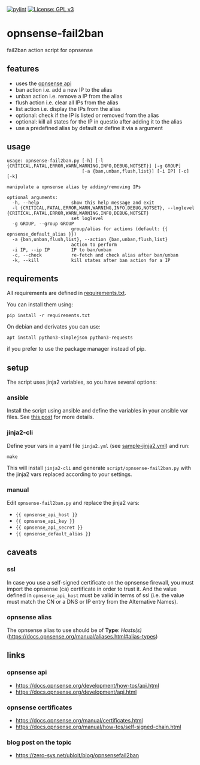 [![pylint](https://github.com/zerwes/opnsense-fail2ban/actions/workflows/pylint.yml/badge.svg)](https://github.com/zerwes/opnsense-fail2ban/actions/workflows/pylint.yml)
[![License: GPL v3](https://img.shields.io/badge/License-GPL%20v3-blue.svg)](http://www.gnu.org/licenses/gpl-3.0)

# opnsense-fail2ban
fail2ban action script for opnsense

## features

 * uses the [opnsense api](https://docs.opnsense.org/development/api.html)
 * ban action i.e. add a new IP to the alias
 * unban action i.e. remove a IP from the alias
 * flush action i.e. clear all IPs from the alias
 * list action i.e. display the IPs from the alias
 * optional: check if the IP is listed or removed from the alias
 * optional: kill all states for the IP in questio after adding it to the alias
 * use a predefined alias by default or define it via a argument

## usage

```
usage: opnsense-fail2ban.py [-h] [-l {CRITICAL,FATAL,ERROR,WARN,WARNING,INFO,DEBUG,NOTSET}] [-g GROUP]
                            [-a {ban,unban,flush,list}] [-i IP] [-c] [-k]

manipulate a opnsense alias by adding/removing IPs

optional arguments:
  -h, --help            show this help message and exit
  -l {CRITICAL,FATAL,ERROR,WARN,WARNING,INFO,DEBUG,NOTSET}, --loglevel {CRITICAL,FATAL,ERROR,WARN,WARNING,INFO,DEBUG,NOTSET}
                        set loglevel
  -g GROUP, --group GROUP
                        group/alias for actions (default: {{ opnsense_default_alias }})
  -a {ban,unban,flush,list}, --action {ban,unban,flush,list}
                        action to perform
  -i IP, --ip IP        IP to ban/unban
  -c, --check           re-fetch and check alias after ban/unban
  -k, --kill            kill states after ban action for a IP
```

## requirements

All requirements are defined in [requirements.txt](requirements.txt).

You can install them using:
```
pip install -r requirements.txt
```

On debian and derivates you can use:
```
apt install python3-simplejson python3-requests
```
if you prefer to use the package manager instead of pip.

## setup

The script uses jinja2 variables, so you have several options:

### ansible

Install the script using ansible and define the variables in your ansible var files.
See [this post](https://zero-sys.net/ubloit/blog/opnsensefail2ban) for more details.

### jinja2-cli

Define your vars in a yaml file `jinja2.yml` (see [sample-jinja2.yml](sample-jinja2.yml)) and run:
```
make 
```
This will install `jinja2-cli` and generate `script/opnsense-fail2ban.py` with the jinja2 vars replaced according to your settings.

### manual

Edit `opnsense-fail2ban.py` and replace the jinja2 vars:

 * `{{ opnsense_api_host }}`
 * `{{ opnsense_api_key }}`
 * `{{ opnsense_api_secret }}`
 * `{{ opnsense_default_alias }}`

## caveats

### ssl
In case you use a self-signed certificate on the opnsense firewall, you must import the opnsense (ca) certificate in order to trust it. And the value defined in `opnsense_api_host` must be valid in terms of ssl (i.e. the value must match the CN or a DNS or IP entry from the Alternative Names).

### opnsense alias
The opnsense alias to use should be of **Type**: *Hosts(s)* (https://docs.opnsense.org/manual/aliases.html#alias-types)

## links
### opnsense api
 * https://docs.opnsense.org/development/how-tos/api.html
 * https://docs.opnsense.org/development/api.html

### opnsense certificates
 * https://docs.opnsense.org/manual/certificates.html
 * https://docs.opnsense.org/manual/how-tos/self-signed-chain.html

### blog post on the topic
 * https://zero-sys.net/ubloit/blog/opnsensefail2ban
